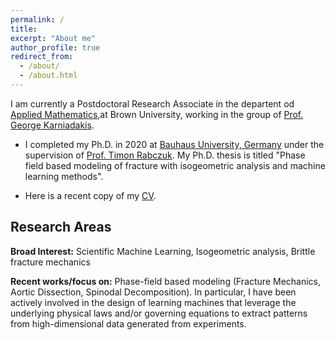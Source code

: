 ```yaml
---
permalink: /
title: 
excerpt: "About me"
author_profile: true
redirect_from: 
  - /about/
  - /about.html
---
```


I am currently a Postdoctoral Research Associate in the departent od [Applied Mathematics](https://www.brown.edu/research/projects/crunch/home),at Brown University, working in the group of [Prof. George Karniadakis](https://www.brown.edu/research/projects/crunch/george-karniadakis). 

- I completed my Ph.D. in 2020 at [Bauhaus University, Germany](https://www.uni-weimar.de/en/university/start/) under the supervision of [Prof. Timon Rabczuk](https://www.uni-weimar.de/en/civil-engineering/institute/ism/team/professors/prof-dr-ing-timon-rabczuk/). My Ph.D. thesis is titled "Phase field based modeling of fracture with isogeometric analysis and machine learning methods".

- Here is a recent copy of my [CV](https://somdattagoswami.github.io/files/Resume.pdf).

## Research Areas
**Broad Interest:**  Scientific Machine Learning, Isogeometric analysis, Brittle fracture mechanics 

**Recent works/focus on:** Phase-field based modeling (Fracture Mechanics, Aortic Dissection, Spinodal Decomposition). In particular, I have been actively involved in the design of learning machines that leverage the underlying physical laws and/or governing equations to extract patterns from high-dimensional data generated from experiments.
